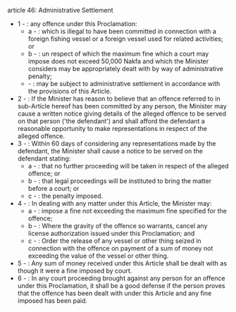 article 46: Administrative Settlement

<ul>
			<li>1 - : any offence under this Proclamation:<ul>
						<li>a - : which is illegal to have been committed in connection with a foreign fishing vessel or a foreign vessel used for related activities; or<ul>
						</ul></li>						<li>b - : un respect of which the maximum fine which a court may impose does not exceed 50,000 Nakfa and which the Minister considers may be appropriately dealt with by way of administrative penalty;<ul>
						</ul></li>						<li> - : may be subject to administrative settlement in accordance with the provisions of this Article.<ul>
						</ul></li>			</ul></li>			<li>2 - : If the Minister has reason to believe that an offence referred to in sub-Article hereof has been committed by any person, the Minister may cause a written notice giving details of the alleged offence to be served on that person (&#39;the defendant&#39;) and shall afford the defendant a reasonable opportunity to make representations in respect of the alleged offence.<ul>
			</ul></li>			<li>3 - : Within 60 days of considering any representations made by the defendant, the Minister shall cause a notice to be served on the defendant stating:<ul>
						<li>a - : that no further proceeding will be taken in respect of the alleged offence; or<ul>
						</ul></li>						<li>b - : that legal proceedings will be instituted to bring the matter before a court; or<ul>
						</ul></li>						<li>c - : the penalty imposed.<ul>
						</ul></li>			</ul></li>			<li>4 - : In dealing with any matter under this Article, the Minister may:<ul>
						<li>a - : impose a fine not exceeding the maximum fine specified for the offence;<ul>
						</ul></li>						<li>b - : Where the gravity of the offence so warrants, cancel any license authorization issued under       this Proclamation; and<ul>
						</ul></li>						<li>c - : Order the release of any vessel or other thing seized in connection with the offence on payment of a sum of money not exceeding the value of the vessel or other thing.<ul>
						</ul></li>			</ul></li>			<li>5 - : Any sum of money received under this Article shall be dealt with as though it were a fine imposed by court.<ul>
			</ul></li>			<li>6 - : In any court proceeding brought against any person for an offence under this Proclamation, it shall be a good defense if the person proves that the offence has been dealt with under this Article and any fine imposed has been paid.<ul>
			</ul></li></ul>